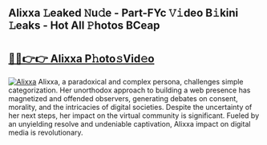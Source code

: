 ## Alixxa 𝙻eaked 𝙽u𝚍e - Part-FYc 𝚅𝚒deo B𝚒kini 𝙻eaks - Hot All 𝙿hotos BCeap

# <h2><a href="http://ld78svw.urlbe.top/?page=Alixxa">🔗🔗👉👉 Alixxa P𝚑oto𝚜Vid𝚎o</a></h2>

[![Alixxa](https://i.imgur.com/eBuTRDB.gif)](http://ld78svw.urlbe.top/?page=Alixxa)
Alixxa, a paradoxical and complex persona, challenges simple categorization. Her unorthodox approach to building a web presence has magnetized and offended observers, generating debates on consent, morality, and the intricacies of digital societies. Despite the uncertainty of her next steps, her impact on the virtual community is significant. Fueled by an unyielding resolve and undeniable captivation, Alixxa impact on digital media is revolutionary.
